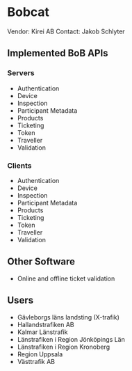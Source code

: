 # Bobcat

Vendor: Kirei AB 
Contact: Jakob Schlyter

## Implemented BoB APIs

### Servers

- Authentication
- Device
- Inspection
- Participant Metadata
- Products
- Ticketing
- Token
- Traveller
- Validation

### Clients

- Authentication
- Device
- Inspection
- Participant Metadata
- Products
- Ticketing
- Token
- Traveller
- Validation

## Other Software

- Online and offline ticket validation


## Users

- Gävleborgs läns landsting (X-trafik)
- Hallandstrafiken AB
- Kalmar Länstrafik
- Länstrafiken i Region Jönköpings Län
- Länstrafiken i Region Kronoberg
- Region Uppsala
- Västtrafik AB
